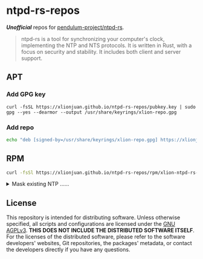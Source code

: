# ntpd-rs-repos

***Unofficial*** repos for [pendulum-project/ntpd-rs](https://github.com/pendulum-project/ntpd-rs).

> ntpd-rs is a tool for synchronizing your computer's clock, implementing the NTP and NTS protocols. It is written in Rust, with a focus on security and stability. It includes both client and server support.

## APT
### Add GPG key
```
curl -fsSL https://xlionjuan.github.io/ntpd-rs-repos/pubkey.key | sudo gpg --yes --dearmor --output /usr/share/keyrings/xlion-repo.gpg
```

### Add repo
```bash
echo "deb [signed-by=/usr/share/keyrings/xlion-repo.gpg] https://xlionjuan.github.io/ntpd-rs-repos/apt main main" | sudo tee /etc/apt/sources.list.d/xlion-ntpd-rs-repo.list
```

## RPM
```bash
curl -fsSl https://xlionjuan.github.io/ntpd-rs-repos/rpm/xlion-ntpd-rs-repo.repo | sudo tee /etc/yum.repos.d/xlion-ntpd-rs-repo.repo
```

<details>
<summary>Mask existing NTP ......</summary>
<br>

Please make sure you know what you're doing!

```bash
sudo systemctl mask systemd-timesyncd.service
```

```bash
sudo systemctl mask chronyd.service
```

</details>

## License

This repository is intended for distributing software. Unless otherwise specified, all scripts and configurations are licensed under the [GNU AGPLv3](LICENSE). **THIS DOES NOT INCLUDE THE DISTRIBUTED SOFTWARE ITSELF**. For the licenses of the distributed software, please refer to the software developers' websites, Git repositories, the packages' metadata, or contact the developers directly if you have any questions.